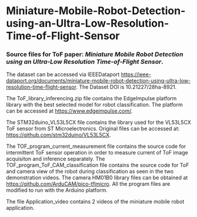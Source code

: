 # Miniature-Mobile-Robot-Detection-using-an-Ultra-Low-Resolution-Time-of-Flight-Sensor

### Source files for ToF paper: *Miniature Mobile Robot Detection using an Ultra-Low Resolution Time-of-Flight Sensor*.

The dataset can be accessed via IEEEDataport https://ieee-dataport.org/documents/miniature-mobile-robot-detection-using-ultra-low-resolution-time-flight-sensor. The Dataset DOI is 10.21227/28ha-8921.

The ToF_library_inferencing.zip file contains the EdgeImpulse platform library with the best selected model for robot classification. The platform can be accessed at https://www.edgeimpulse.com/.

The STM32duino_VL53L5CX file contains the library used for the VL53L5CX ToF sensor from ST Microelectronics. Original files can be accessed at: https://github.com/stm32duino/VL53L5CX.

The TOF_program_current_measurement file contains the source code for intermittent ToF sensor operation in order to measure current of ToF image acquisiton and inference separately. The TOF_program_ToF_CAM_classification file contains the source code for ToF and camera view of the robot during classification as seen in the two demonstration videos. The camera HM01B0 library files can be obtained at https://github.com/ArduCAM/pico-tflmicro. All the program files are modified to run with the Arduino platform.

The file Application_video contains 2 videos of the miniature mobile robot application.
